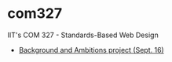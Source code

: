 com327
======

IIT's COM 327 - Standards-Based Web Design

- [Background and Ambitions project (Sept.
  16)](erictendian.github.io/com327/background-and-ambitions/)

